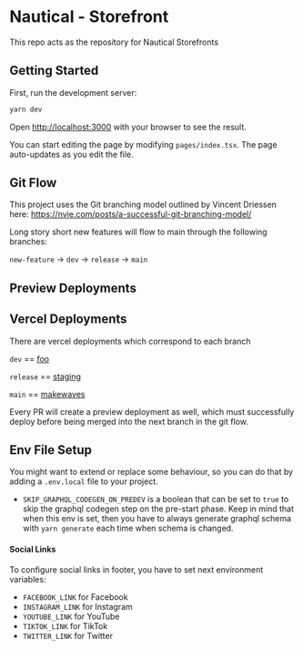 # Nautical - Storefront

This repo acts as the repository for Nautical Storefronts

## Getting Started

First, run the development server:

```bash
yarn dev
```

Open [http://localhost:3000](http://localhost:3000) with your browser to see the result.

You can start editing the page by modifying `pages/index.tsx`. The page auto-updates as you edit the file.

## Git Flow

This project uses the Git branching model outlined by Vincent Driessen here: https://nvie.com/posts/a-successful-git-branching-model/

Long story short new features will flow to main through the following branches:

`new-feature` -> `dev` -> `release` -> `main`

## Preview Deployments

## Vercel Deployments

There are vercel deployments which correspond to each branch

`dev` == [foo](https://vercel.com/nautical-commerce/nautical-next-foo)

`release` == [staging](https://vercel.com/nautical-commerce/nautical-next-staging)

`main` == [makewaves](https://vercel.com/nautical-commerce/nautical-next-makewaves)

Every PR will create a preview deployment as well, which must successfully deploy before being merged into the next branch in the git flow.

## Env File Setup

You might want to extend or replace some behaviour, so you can do that by adding a `.env.local` file to your project.

- `SKIP_GRAPHQL_CODEGEN_ON_PREDEV` is a boolean that can be set to `true` to skip the graphql codegen step on the pre-start phase.
  Keep in mind that when this env is set, then you have to always generate graphql schema with `yarn generate` each time when schema is changed.

#### Social Links
To configure social links in footer, you have to set next environment variables:
- `FACEBOOK_LINK` for Facebook
- `INSTAGRAM_LINK` for Instagram
- `YOUTUBE_LINK` for YouTube
- `TIKTOK_LINK` for TikTok
- `TWITTER_LINK` for Twitter